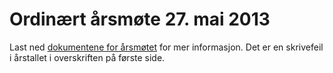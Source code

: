 # Ordinært årsmøte 27. mai 2013

Last ned [dokumentene for årsmøtet](Arsmotedokumenter2013FB2.pdf) for mer informasjon. Det er en skrivefeil i årstallet i overskriften på første side.
